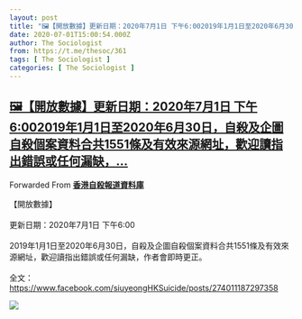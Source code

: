 ```yaml
---
layout: post
title: "🖼【開放數據】更新日期：2020年7月1日 下午6:002019年1月1日至2020年6月30日，自殺及企圖自殺個案資料合共1551條及有效來源網址，歡迎讀指出錯誤或任何漏缺，"
date: 2020-07-01T15:00:54.000Z
author: The Sociologist
from: https://t.me/thesoc/361
tags: [ The Sociologist ]
categories: [ The Sociologist ]
---
```

<!--1593615654000-->
[🖼【開放數據】更新日期：2020年7月1日 下午6:002019年1月1日至2020年6月30日，自殺及企圖自殺個案資料合共1551條及有效來源網址，歡迎讀指出錯誤或任何漏缺，...](https://t.me/thesoc/361)
------

<div>
<p>Forwarded From <b><a href="https://t.me/siuyeongHKSuicide/626">香港自殺報道資料庫</a></b></p><p>【開放數據】<br><br>更新日期：2020年7月1日 下午6:00<br><br>2019年1月1日至2020年6月30日，自殺及企圖自殺個案資料合共1551條及有效來源網址，歡迎讀指出錯誤或任何漏缺，作者會即時更正。<br><br>全文：<a href="https://www.facebook.com/siuyeongHKSuicide/posts/274011187297358" target="_blank" rel="noopener">https://www.facebook.com/siuyeongHKSuicide/posts/274011187297358</a></p><img src="https://cdn5.telesco.pe/file/W8889mJaeUuQQ8DgRTPA4llMl0fiEin2NDlnFtNc9b_eSlEtyLC3UD4UPcZMrcs43OZi6vT9h5b1bdGpDGOhEy7n2hAL9pDt-9GnQtptkpG_vCGeml4rtOeX1mSxejlT2inCF3ZydJnKLbnb21dWDm_ZJj_IL78136sQba1P6bJ-QFTbCC-bhEF7ZRLIUTLpMBHn91LPArlAaKrbHLKYiTpxlJ12Jg1n4XKhzK2svCtbGsa6mfp8K3Q5mgAcXu9C7cLo2qD_Q4i9k0bJMBfTblPZ5lWhIi7dDN_U0e_hxKBh_H2ahes1utRwucB6jL_EubCNM4I5DGCp9J7_wz7KRg.jpg" referrerpolicy="no-referrer">
</div>
